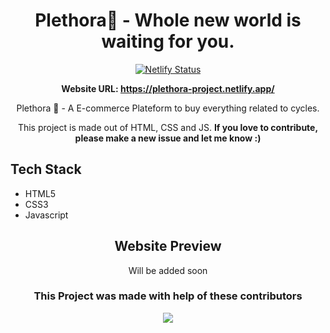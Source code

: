 <div align="center">

# Plethora🚴 - Whole new world is waiting for you.
  
[![Netlify Status](https://api.netlify.com/api/v1/badges/dbdfb677-55ad-472f-b894-9abef3c18eb0/deploy-status)](https://app.netlify.com/sites/plethora-project/deploys)

**Website URL: https://plethora-project.netlify.app/**

Plethora 🚴 - A E-commerce Plateform to buy everything related to cycles.

This project is made out of HTML, CSS and JS. **If you love to contribute, please make a new issue and let me know :)**

</div>

## Tech Stack
- HTML5
- CSS3
- Javascript

<div align="center">
        
        
## Website Preview

<p align="center">Will be added soon
<!--         <img src="https://i.imgur.com/1n98mku.png" title="Bookmarks : Homepage" alt="Bookmarks : Homepage"> -->
</p>

### This Project was made with help of these contributors

<p align="center">
        <a href="https://github.com/logan1x/plethora/graphs/contributors">
                <img src="https://contributors-img.web.app/image?repo=logan1x/plethora" />
        </a>
</p>

</div>  

